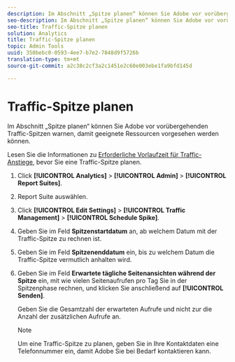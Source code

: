 ```yaml
---
description: Im Abschnitt „Spitze planen“ können Sie Adobe vor vorübergehenden Traffic-Spitzen warnen, damit geeignete Ressourcen vorgesehen werden können.
seo-description: Im Abschnitt „Spitze planen“ können Sie Adobe vor vorübergehenden Traffic-Spitzen warnen, damit geeignete Ressourcen vorgesehen werden können.
seo-title: Traffic-Spitze planen
solution: Analytics
title: Traffic-Spitze planen
topic: Admin Tools
uuid: 350bebc0-0593-4ee7-b7e2-7848d9f5726b
translation-type: tm+mt
source-git-commit: a2c38c2cf3a2c1451e2c60e003ebe1fa9bfd145d

---
```



# Traffic-Spitze planen

Im Abschnitt „Spitze planen“ können Sie Adobe vor vorübergehenden Traffic-Spitzen warnen, damit geeignete Ressourcen vorgesehen werden können.

Lesen Sie die Informationen zu [Erforderliche Vorlaufzeit für Traffic-Anstiege](/help/admin/c-traffic-management/traffic-lead-time.md), bevor Sie eine Traffic-Spitze planen.

1. Click **[!UICONTROL Analytics]** &gt; **[!UICONTROL Admin]** &gt; **[!UICONTROL Report Suites]**.
1. Report Suite auswählen.
1. Click **[!UICONTROL Edit Settings]** &gt; **[!UICONTROL Traffic Management]** &gt; **[!UICONTROL Schedule Spike]**.
1. Geben Sie im Feld **Spitzenstartdatum** an, ab welchem Datum mit der Traffic-Spitze zu rechnen ist.
1. Geben Sie im Feld **Spitzenenddatum** ein, bis zu welchem Datum die Traffic-Spitze vermutlich anhalten wird.
1. Geben Sie im Feld **Erwartete tägliche Seitenansichten während der Spitze** ein, mit wie vielen Seitenaufrufen pro Tag Sie in der Spitzenphase rechnen, und klicken Sie anschließend auf **[!UICONTROL Senden]**.

   Geben Sie die Gesamtzahl der erwarteten Aufrufe und nicht zur die Anzahl der zusätzlichen Aufrufe an.

   >[!NOTE]
   >
   >Um eine Traffic-Spitze zu planen, geben Sie in Ihre Kontaktdaten eine Telefonnummer ein, damit Adobe Sie bei Bedarf kontaktieren kann.

